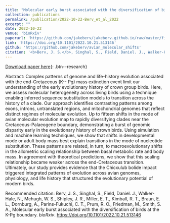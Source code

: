 ```yaml
---
title: "Molecular early burst associated with the diversification of birds at the K-Pg boundary"
collection: publications
permalink: /publication/2022-10-22-Berv_et_al_2022
excerpt: ""
date: 2022-10-22
venue: 'bioRxiv'
paperurl: 'https://github.com/jakeberv/jakeberv.github.io/raw/master/files/pdf/papers/Berv_et_al_2022.pdf'
link: 'https://doi.org/10.1101/2022.10.21.513146'
github: 'https://github.com/jakeberv/avian_molecular_shifts'
citation: '<b>Berv, J. S.</b>, Singhal, S., Field, Daniel. J., Walker-Hale, N.^, Mchugh, W. S.^, Shipley, J. R., Miller, E. T., Kimball, R. T., Braun, E. L., Dornburg, A., Parins-Fukuchi, C. T., Prum, R. O., Friedman, M., Smith, S. A., Molecular early burst associated with the diversification of birds at the K-Pg boundary. <i>bioRxiv</i>.'
---
```


[Download paper here](https://github.com/jakeberv/jakeberv.github.io/raw/master/files/pdf/papers/Berv_et_al_2022.pdf){: .btn--research}

Abstract: Complex patterns of genome and life-history evolution associated with the end-Cretaceous (K-- Pg) mass extinction event limit our understanding of the early evolutionary history of crown group birds. Here, we assess molecular heterogeneity across living birds using a technique enabling inferred sequence substitution models to transition across the history of a clade. Our approach identifies contrasting patterns among exons, introns, untranslated regions, and mitochondrial genomes that reflect distinct regimes of molecular evolution. Up to fifteen shifts in the mode of avian molecular evolution map to rapidly diversifying clades near the Cretaceous-Palaeogene boundary, demonstrating a burst of genomic disparity early in the evolutionary history of crown birds. Using simulation and machine learning techniques, we show that shifts in developmental mode or adult body mass best explain transitions in the mode of nucleotide substitution. These patterns are related, in turn, to macroevolutionary shifts in the allometric scaling relationship between basal metabolic rate and body mass. In agreement with theoretical predictions, we show that this scaling relationship became weaker across the end-Cretaceous transition. Ultimately, our study provides evidence that the Chicxulub bolide impact triggered integrated patterns of evolution across avian genomes, physiology, and life history that structured the evolutionary potential of modern birds.

Recommended citation: Berv, J. S., Singhal, S., Field, Daniel. J., Walker-Hale, N., Mchugh, W. S., Shipley, J. R., Miller, E. T., Kimball, R. T., Braun, E. L., Dornburg, A., Parins-Fukuchi, C. T., Prum, R. O., Friedman, M., Smith, S. A., Molecular early burst associated with the diversification of birds at the K-Pg boundary. <i>bioRxiv</i>. <https://doi.org/10.1101/2022.10.21.513146>
